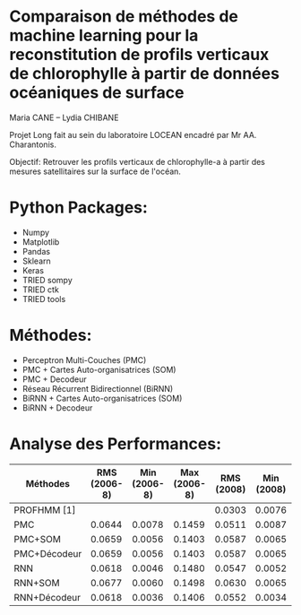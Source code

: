 # Comparaison de méthodes de machine learning pour la reconstitution de profils verticaux de chlorophylle à partir de données océaniques de surface
Maria CANE – Lydia CHIBANE

Projet Long fait au sein du laboratoire LOCEAN encadré par Mr AA. Charantonis. 

Objectif: Retrouver les profils verticaux de chlorophylle-a à partir des mesures satellitaires sur la surface de l'océan.

# Python Packages:
+ Numpy
+ Matplotlib
+ Pandas
+ Sklearn
+ Keras
+ TRIED sompy
+ TRIED ctk
+ TRIED tools

# Méthodes:
+ Perceptron Multi-Couches (PMC)
+ PMC + Cartes Auto-organisatrices (SOM)
+ PMC + Decodeur
+ Réseau Récurrent Bidirectionnel (BiRNN)
+ BiRNN + Cartes Auto-organisatrices (SOM)
+ BiRNN + Decodeur

# Analyse des Performances:
| Méthodes | RMS (2006-8) | Min (2006-8) | Max (2006-8) | RMS (2008) | Min (2008) | Max (2008) |
| --- | --- | --- | --- | --- | --- | --- |
| PROFHMM [1]| | | | 0.0303 | 0.0076 | 0.0310 |
| PMC | 0.0644 | 0.0078 | 0.1459 | 0.0511 | 0.0087 | 0.1049 |
| PMC+SOM | 0.0659 | 0.0056 | 0.1403 | 0.0587 | 0.0065 | 0.1243 | 
| PMC+Décodeur | 0.0659 | 0.0056 | 0.1403 | 0.0587 | 0.0065 | 0.1243 | 
| RNN | 0.0618 | 0.0046 | 0.1480 | 0.0547 | 0.0052 | 0.1226 | 
| RNN+SOM | 0.0677 | 0.0060 | 0.1498 | 0.0630 | 0.0065 | 0.1359 |
| RNN+Décodeur | 0.0618 | 0.0036 | 0.1406 | 0.0552 | 0.0034 | 0.1263 | 





